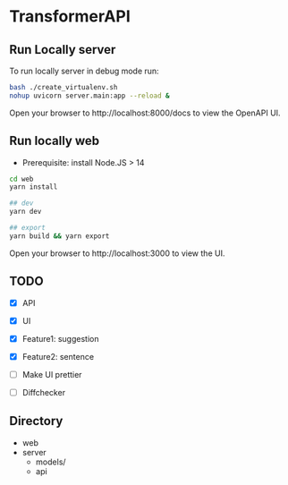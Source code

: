 # TransformerAPI

## Run Locally server
To run locally server in debug mode run:

``` bash
bash ./create_virtualenv.sh
nohup uvicorn server.main:app --reload &
```
Open your browser to http://localhost:8000/docs to view the OpenAPI UI.

## Run locally web

 * Prerequisite: install Node.JS > 14

``` bash
cd web
yarn install

## dev
yarn dev

## export 
yarn build && yarn export
```

Open your browser to http://localhost:3000 to view the UI.

## TODO
- [x] API
- [x] UI
- [x] Feature1: suggestion
- [x] Feature2: sentence
- [ ] Make UI prettier
- [ ] Diffchecker


## Directory

- web
- server
  - models/
  - api
